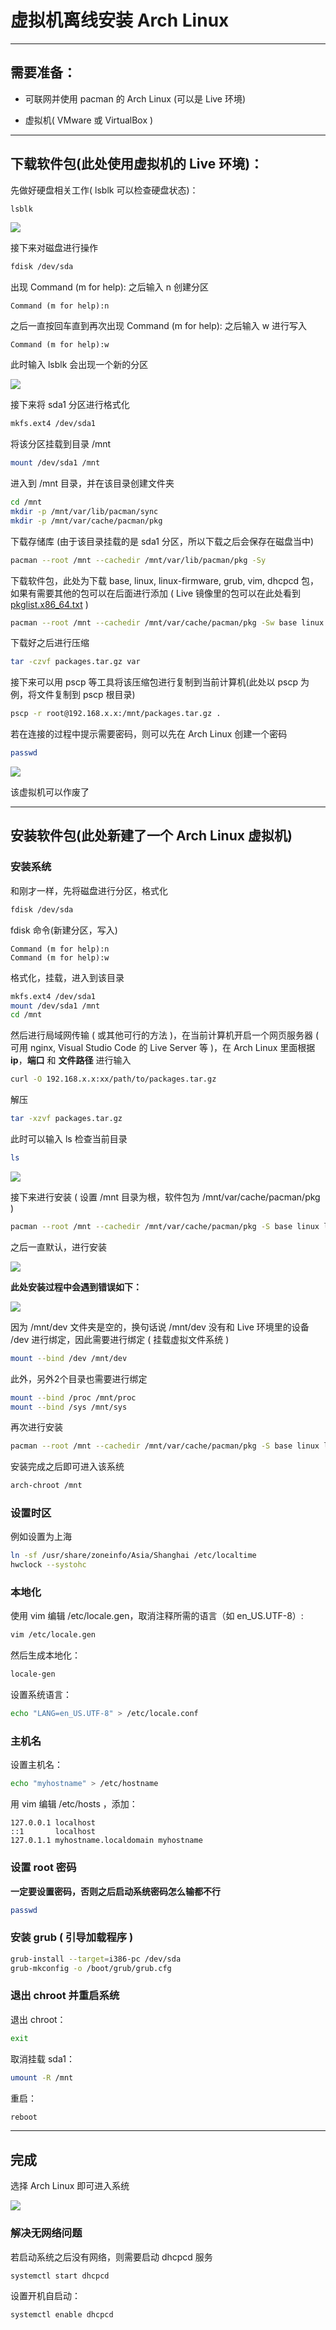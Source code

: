 # 虚拟机离线安装 Arch Linux

____

## 需要准备：

* 可联网并使用 pacman 的 Arch Linux (可以是 Live 环境)

* 虚拟机( VMware 或 VirtualBox )

____

## 下载软件包(此处使用虚拟机的 Live 环境)：

先做好硬盘相关工作( lsblk 可以检查硬盘状态)：

```bash
lsblk
```

![](img1.png)

接下来对磁盘进行操作

```bash
fdisk /dev/sda
```

出现 Command (m for help): 之后输入 n 创建分区

```
Command (m for help):n
```

之后一直按回车直到再次出现 Command (m for help): 之后输入 w 进行写入

```
Command (m for help):w
```

此时输入 lsblk 会出现一个新的分区

![](img2.png)

接下来将 sda1 分区进行格式化

```bash
mkfs.ext4 /dev/sda1
```

将该分区挂载到目录 /mnt

```bash
mount /dev/sda1 /mnt
```

进入到 /mnt 目录，并在该目录创建文件夹

```bash
cd /mnt
mkdir -p /mnt/var/lib/pacman/sync
mkdir -p /mnt/var/cache/pacman/pkg
```

下载存储库 (由于该目录挂载的是 sda1 分区，所以下载之后会保存在磁盘当中)

```bash
pacman --root /mnt --cachedir /mnt/var/lib/pacman/pkg -Sy
```

下载软件包，此处为下载 base, linux, linux-firmware, grub, vim, dhcpcd 包，如果有需要其他的包可以在后面进行添加 ( Live 镜像里的包可以在此处看到 [pkglist.x86_64.txt](https://geo.mirror.pkgbuild.com/iso/latest/arch/pkglist.x86_64.txt) )

```bash
pacman --root /mnt --cachedir /mnt/var/cache/pacman/pkg -Sw base linux linux-firmware grub vim dhcpcd
```

下载好之后进行压缩

```bash
tar -czvf packages.tar.gz var
```

接下来可以用 pscp 等工具将该压缩包进行复制到当前计算机(此处以 pscp 为例，将文件复制到 pscp 根目录)

```bash
pscp -r root@192.168.x.x:/mnt/packages.tar.gz .
```

若在连接的过程中提示需要密码，则可以先在 Arch Linux 创建一个密码

```bash
passwd
```

![](img3.png)

该虚拟机可以作废了

____

## 安装软件包(此处新建了一个 Arch Linux 虚拟机)

### 安装系统

和刚才一样，先将磁盘进行分区，格式化

```bash
fdisk /dev/sda
```

fdisk 命令(新建分区，写入)

```
Command (m for help):n
Command (m for help):w
```

格式化，挂载，进入到该目录

```bash
mkfs.ext4 /dev/sda1
mount /dev/sda1 /mnt
cd /mnt
```

然后进行局域网传输 ( 或其他可行的方法 )，在当前计算机开启一个网页服务器 ( 可用 nginx, Visual Studio Code 的 Live Server 等 )，在 Arch Linux 里面根据 __ip__，__端口__ 和 __文件路径__ 进行输入

```bash
curl -O 192.168.x.x:xx/path/to/packages.tar.gz
```

解压

```bash
tar -xzvf packages.tar.gz
```

此时可以输入 ls 检查当前目录

```bash
ls
```

![](img4.png)

接下来进行安装 ( 设置 /mnt 目录为根，软件包为 /mnt/var/cache/pacman/pkg )

```bash
pacman --root /mnt --cachedir /mnt/var/cache/pacman/pkg -S base linux linux-firmware grub vim
```

之后一直默认，进行安装

![](img5.png)

__此处安装过程中会遇到错误如下：__

![](img6.png)

因为 /mnt/dev 文件夹是空的，换句话说 /mnt/dev 没有和 Live 环境里的设备 /dev 进行绑定，因此需要进行绑定 ( 挂载虚拟文件系统 )

```bash
mount --bind /dev /mnt/dev
```

此外，另外2个目录也需要进行绑定

```bash
mount --bind /proc /mnt/proc
mount --bind /sys /mnt/sys
```

再次进行安装

```bash
pacman --root /mnt --cachedir /mnt/var/cache/pacman/pkg -S base linux linux-firmware grub dhcpcd
```

安装完成之后即可进入该系统

```bash
arch-chroot /mnt
```

### 设置时区

例如设置为上海

```bash
ln -sf /usr/share/zoneinfo/Asia/Shanghai /etc/localtime
hwclock --systohc
```

### 本地化

使用 vim 编辑 /etc/locale.gen，取消注释所需的语言（如 en_US.UTF-8）:

```bash
vim /etc/locale.gen
```

然后生成本地化：

```bash
locale-gen
```

设置系统语言：

```bash
echo "LANG=en_US.UTF-8" > /etc/locale.conf
```

### 主机名

设置主机名：

```bash
echo "myhostname" > /etc/hostname
```

用 vim 编辑 /etc/hosts ，添加：

```
127.0.0.1 localhost
::1       localhost
127.0.1.1 myhostname.localdomain myhostname
```

### 设置 root 密码

__一定要设置密码，否则之后启动系统密码怎么输都不行__

```bash
passwd
```

### 安装 grub ( 引导加载程序 )

```bash
grub-install --target=i386-pc /dev/sda
grub-mkconfig -o /boot/grub/grub.cfg
```

### 退出 chroot 并重启系统

退出 chroot：

```bash
exit
```

取消挂载 sda1：

```bash
umount -R /mnt
```

重启：

```bash
reboot
```

____

## 完成

选择 Arch Linux 即可进入系统

![](img7.png)

### 解决无网络问题

若启动系统之后没有网络，则需要启动 dhcpcd 服务

```bash
systemctl start dhcpcd
```

设置开机自启动：

```bash
systemctl enable dhcpcd
```
